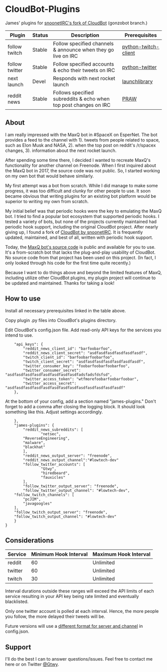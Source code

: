 # CloudBot-Plugins
James' plugins for [snoonetIRC's fork of CloudBot](https://github.com/snoonetIRC/CloudBot) (gonzobot branch.)

Plugin | Status | Description | Prerequisites
-------|--------|-------------|--------------
follow twitch|Stable|Follow specified channels & announce when they go live on IRC|[python-twitch-client](https://github.com/tsifrer/python-twitch-client)
follow twitter|Stable|Follow specified accounts & echo their tweets on IRC|[python-twitter](https://github.com/bear/python-twitter)
next launch|Devel|Responds with next rocket launch|[launchlibrary](https://pypi.org/project/python-launch-library/)
reddit news|Stable|Follows specified subreddits & echo when top post changes on IRC|[PRAW](https://praw.readthedocs.io)

## About
I am really impressed with the MaxQ bot in #SpaceX on EsperNet. The bot provides a feed to the channel with 1). tweets from people related to space, such as Elon Musk and NASA, 2). when the top post on reddit's /r/spacex changes, 3). information about the next rocket launch.

After spending some time there, I decided I wanted to recreate MaxQ's functionality for another channel on Freenode. When I first inquired about the MaxQ bot in 2017, the source code was not public. So, I started working on my own bot that would behave similarly.

My first attempt was a bot from scratch. While I did manage to make some progress, it was too difficult and clunky for other people to use. It soon became obvious that writing plugins for an existing bot platform would be superior to writing my own from scratch.

My initial belief was that periodic hooks were the key to emulating the MaxQ bot. I tried to find a popular bot ecosystem that supported periodic hooks. I tested a variety of bots, but none of the projects currently maintained had periodic hook support, including the original CloudBot project. After nearly giving up, I found a fork of [CloudBot by snoonetIRC](https://github.com/snoonetIRC/CloudBot). It is frequently updated, maintained, and best of all, written with periodic hook support.

Today, the [MaxQ bot's source code](https://github.com/jclishman/maxq-irc-bot) is public and available for you to use. It's a from-scratch bot that lacks the plug-and-play usability of CloudBot. No source code from that project has been used on this project. (In fact, I only looked through his code for the first time quite recently.)

Because I want to do things above and beyond the limited features of MaxQ, including utilize other CloudBot plugins, my plugin project will continue to be updated and maintained. Thanks for taking a look!

## How to use
Install all necessary prerequisites linked in the table above.

Copy plugin .py files into CloudBot's plugins directory.

Edit CloudBot's config.json file. Add read-only API keys for the services you intend to use.

```
    "api_keys": {
        "reddit_news_client_id": "barfoobarfoo",
        "reddit_news_client_secret": "asdfasdfasdfasdfasdfasdf",
        "twitch_client_id": "barfoobarfoobarfoo",
        "twitch_client_secret": "asdfasdfasdfasdfasdfasdfasdf",
        "twitter_consumer_key": "foobarfoobarfoobarfoo",
        "twitter_consumer_secret": "asdfasdfasdfasdfasdfasdfasdfasdfadsfadsfdsfsd",
        "twitter_access_token": "wtfmorefoobarfoobarfoobar",
        "twitter_access_secret": "asdfasdfasdfasdfasdfasdfasdfasdfasdfasdfasdfasdfasdf"
    },
```

At the bottom of your config, add a section named "james-plugins." Don't forget to add a comma after closing the logging block. It should look something like this. Adjust settings accordingly.

```
    },
    "james-plugins": {
        "reddit_news_subreddits": [
                "netsec",
		"ReverseEngineering",
		"malware",
		"blackhat"
        ],
        "reddit_news_output_server": "freenode",
        "reddit_news_output_channel":"#lowtech-dev"
        "follow_twitter_accounts": [
                "Gtwy",
                "hiredbeard",
                "fauxicles"
        ],
        "follow_twitter_output_server": "freenode",
        "follow_twitter_output_channel": "#lowtech-dev",
	"follow_twitch_channels": [
		"pcJIM",
		"javagoogles"
	],
	"follow_twitch_output_server": "freenode",
	"follow_twitch_output_channel": "#lowtech-dev"
    }
}
```

## Considerations
Service | Minimum Hook Interval | Maximum Hook Interval
--------|-----------------------|----------------------
reddit|60|Unlimited
twitter|60|Unlimited
twitch|30|Unlimited

Interval durations outside these ranges will exceed the API limits of each service resulting in your API key being rate limited and eventually blacklisted.

Only one twitter account is polled at each interval. Hence, the more people you follow, the more delayed their tweets will be.

Future versions will use a [different format for server and channel](https://github.com/gtwy/CloudBot-Plugins/issues/9) in config.json.

## Support
I'll do the best I can to answer questions/issues. Feel free to contact me here or on Twitter [@Gtwy](https://twitter.com/Gtwy).
